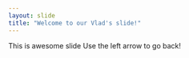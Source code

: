 ```yaml
---
layout: slide
title: "Welcome to our Vlad's slide!"
---
```


This is awesome slide
Use the left arrow to go back!
